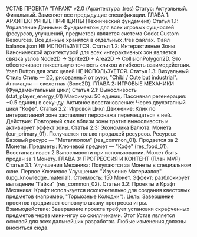 УСТАВ ПРОЕКТА "ГАРАЖ" v2.0 (Архитектура .tres)
Статус: Актуальный. Финальный. Заменяет все предыдущие спецификации.
ГЛАВА 1: АРХИТЕКТУРНЫЕ ПРИНЦИПЫ (Технический фундамент)
Статья 1.1: Управление Данными
Фундаментом для всех игровых сущностей (ресурсов, улучшений, предметов) является система Godot Custom Resources. Все данные хранятся в отдельных .tres файлах. Файл balance.json НЕ ИСПОЛЬЗУЕТСЯ.
Статья 1.2: Интерактивные Зоны
Канонической архитектурой для всех интерактивных зон является связка узлов Node2D -> Sprite2D + Area2D -> CollisionPolygon2D. Это обеспечивает пиксельную точность кликов и гибкость взаимодействия. Узел Button для этих целей НЕ ИСПОЛЬЗУЕТСЯ.
Статья 1.3: Визуальный Стиль
Стиль — 2D, рисованный от руки, "Chibi / Cute but industrial". Анимация — скелетная (Bone2D).
ГЛАВА 2: ИГРОВЫЕ МЕХАНИКИ (Фундаментальный цикл)
Статья 2.1: Выносливость (stat_player_energy_01)
Максимум: 50 единиц.
Пассивная регенерация: +0.5 единиц в секунду.
Активное восстановление: Через двухэтапный цикл "Кофе".
Статья 2.2: Игровой Цикл
Движение: Клик по интерактивной зоне заставляет персонажа перемещаться к ней.
Действие: Повторный клик вблизи зоны тратит выносливость и активирует эффект зоны.
Статья 2.3: Экономика
Валюта: Монета (cur_primary_01). Получается только продажей ресурсов.
Ресурсы: Базовый ресурс — "Металлолом" (res_common_01). Продается за 2 Монеты.
Предметы: Ключевой предмет — "Кофе" (res_food_01). Восстанавливает 2 Выносливости при использовании. Может быть продан за 1 Монету.
ГЛАВА 3: ПРОГРЕССИЯ И КОНТЕНТ (План MVP)
Статья 3.1: Улучшения
Механика: Покупаются за Монеты в специальном окне.
Первое Ключевое Улучшение: "Изучение Материалов" (upg_knowledge_material). Стоимость: 150 Монет. Эффект: разблокирует выпадение "Гайки" (res_common_02).
Статья 3.2: Проекты и Крафт
Механика: Крафт используется исключительно для создания квестовых предметов (например, "Тормозные Колодки").
Цель: Завершение проектов продвигает основную шкалу прогресса игры.
Взаимодействие: Завершение проекта требует установки скрафченных предметов через мини-игру со скиллчеками.
Этот Устав является основой для всех дальнейших разработок. Любые изменения должны вноситься сюда.